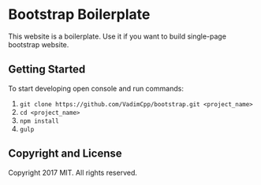 # Bootstrap Boilerplate

This website is a boilerplate.
Use it if you want to build single-page bootstrap website.
        
## Getting Started

To start developing open console and run commands:

1. `git clone https://github.com/VadimCpp/bootstrap.git <project_name>`
2. `cd <project_name>`
3. `npm install`
4. `gulp`

## Copyright and License

Copyright 2017 MIT. All rights reserved.
